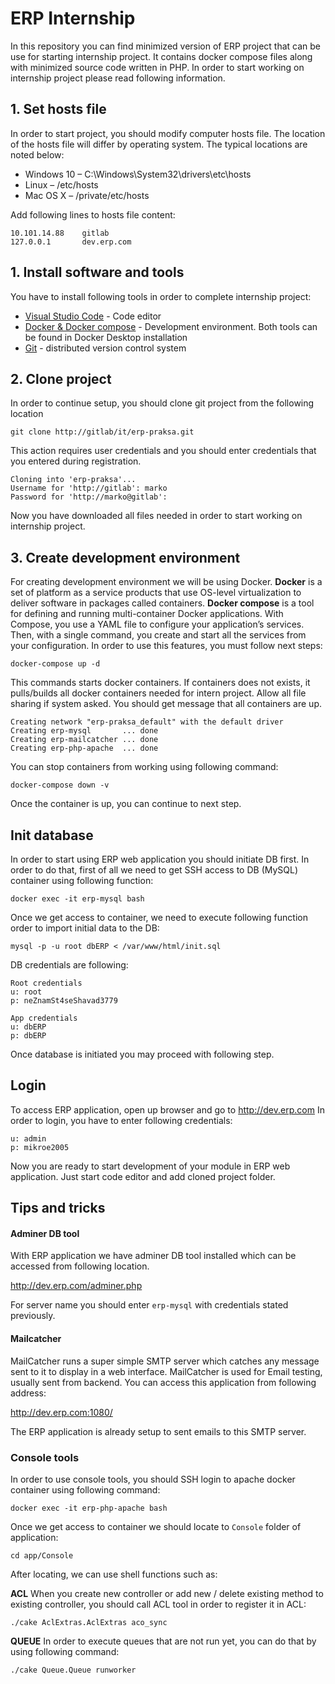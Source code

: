 ﻿# ERP Internship

In this repository you can find minimized version of ERP project that can be use for starting internship project. It contains docker compose files along with minimized source code written in PHP. In order to start working on internship project please read following information.

## 1. Set hosts file
In order to start project, you should modify computer hosts file. The location of the hosts file will differ by operating system. The typical locations are noted below:

- Windows 10 – C:\Windows\System32\drivers\etc\hosts
- Linux – /etc/hosts
- Mac OS X – /private/etc/hosts

Add following lines to hosts file content:
```
10.101.14.88    gitlab
127.0.0.1       dev.erp.com
```
## 1. Install software and tools

You have to install following tools in order to complete internship project:

 - [Visual Studio Code](https://code.visualstudio.com/) - Code editor
 - [Docker & Docker compose](https://www.docker.com/get-started) - Development environment. Both tools can be found in Docker Desktop installation
 - [Git](https://git-scm.com/) - distributed version control system

## 2. Clone project
In order to continue setup, you should clone git project from the following location
```
git clone http://gitlab/it/erp-praksa.git
```
This action requires user credentials and you should enter credentials that you entered during registration.
```
Cloning into 'erp-praksa'...
Username for 'http://gitlab': marko
Password for 'http://marko@gitlab':
```
Now you have downloaded all files needed in order to start working on internship project.
## 3. Create development environment

For creating development environment we will be using Docker. **Docker** is a set of platform as a service products that use OS-level virtualization to deliver software in packages called containers. **Docker compose** is a tool for defining and running multi-container Docker applications. With Compose, you use a YAML file to configure your application’s services. Then, with a single command, you create and start all the services from your configuration.  In order to use this features, you must follow next steps:

```
docker-compose up -d
```
This commands starts docker containers. If containers does not exists, it pulls/builds all docker containers needed for intern project. Allow all file sharing if system asked. You should get message that all containers are up.

```
Creating network "erp-praksa_default" with the default driver
Creating erp-mysql       ... done
Creating erp-mailcatcher ... done
Creating erp-php-apache  ... done
```
You can stop containers from working using following command:
```
docker-compose down -v
```
Once the container is up, you can continue to next step. 

## Init database

In order to start using ERP web application you should initiate DB first. In order to do that, first of all we need to get SSH access to DB (MySQL) container using following function:
```
docker exec -it erp-mysql bash
```
Once we get access to container, we need to execute following function order to import initial data to the DB:
```
mysql -p -u root dbERP < /var/www/html/init.sql
```
DB credentials are following:
```
Root credentials
u: root
p: neZnamSt4seShavad3779
```
```
App credentials
u: dbERP
p: dbERP
```
Once database is initiated you may proceed with following step.

## Login

To access ERP application, open up browser and go to http://dev.erp.com
In order to login, you have to enter following credentials:
```
u: admin
p: mikroe2005
```

Now you are ready to start development of your module in ERP web application. Just start code editor and add cloned project folder.

## Tips and tricks

#### Adminer DB tool

With ERP application we have adminer DB tool installed which can be accessed from following location.

http://dev.erp.com/adminer.php

For server name you should enter `erp-mysql` with credentials stated previously.

#### Mailcatcher
MailCatcher runs a super simple SMTP server which catches any message sent to it to display in a web interface. MailCatcher is used for Email testing, usually sent from backend. You can access this application from following address:

http://dev.erp.com:1080/

The ERP application is already setup to sent emails to this SMTP server.

### Console tools

In order to use console tools, you should SSH login to apache docker container using following command:
```
docker exec -it erp-php-apache bash
```
Once we get access to container we should locate to `Console` folder of application:
```
cd app/Console
```
After locating, we can use shell functions such as:

**ACL** 
When you create new controller or add new / delete existing method to existing controller, you should call ACL tool in order to register it in ACL:
```
./cake AclExtras.AclExtras aco_sync
```
**QUEUE** 
In order to execute queues that are not run yet, you can do that by using following command:
```
./cake Queue.Queue runworker
```
